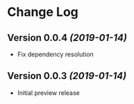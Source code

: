 Change Log
===

Version 0.0.4 *(2019-01-14)*
---

* Fix dependency resolution



Version 0.0.3 *(2019-01-14)*
---

* Initial preview release
